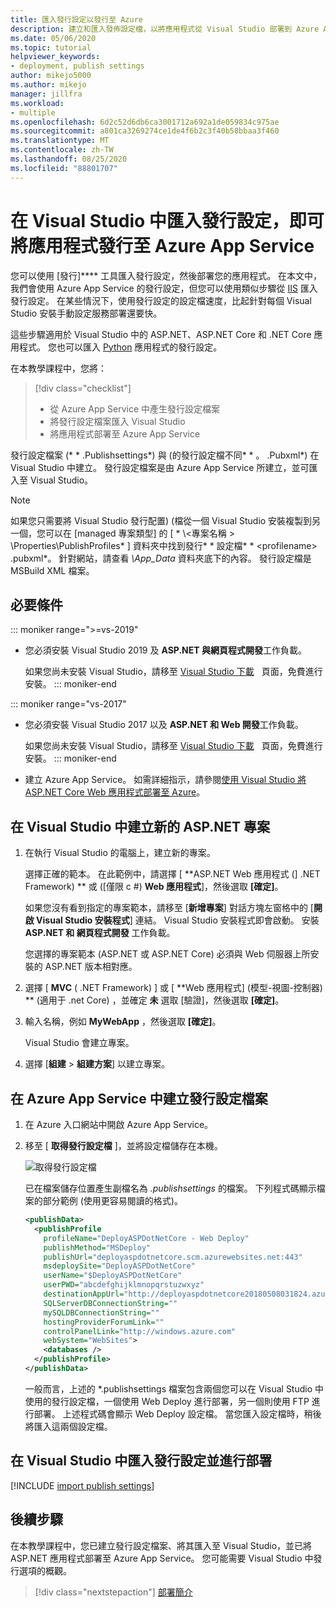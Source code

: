 ```yaml
---
title: 匯入發行設定以發行至 Azure
description: 建立和匯入發佈設定檔，以將應用程式從 Visual Studio 部署到 Azure App Service
ms.date: 05/06/2020
ms.topic: tutorial
helpviewer_keywords:
- deployment, publish settings
author: mikejo5000
ms.author: mikejo
manager: jillfra
ms.workload:
- multiple
ms.openlocfilehash: 6d2c52d6db6ca3001712a692a1de059834c975ae
ms.sourcegitcommit: a801ca3269274ce1de4f6b2c3f40b58bbaa3f460
ms.translationtype: MT
ms.contentlocale: zh-TW
ms.lasthandoff: 08/25/2020
ms.locfileid: "88801707"
---
```

# <a name="publish-an-application-to-azure-app-service-by-importing-publish-settings-in-visual-studio"></a>在 Visual Studio 中匯入發行設定，即可將應用程式發行至 Azure App Service

您可以使用 [發行]**** 工具匯入發行設定，然後部署您的應用程式。 在本文中，我們會使用 Azure App Service 的發行設定，但您可以使用類似步驟從 [IIS](../deployment/tutorial-import-publish-settings-iis.md) 匯入發行設定。 在某些情況下，使用發行設定的設定檔速度，比起針對每個 Visual Studio 安裝手動設定服務部署還要快。

這些步驟適用於 Visual Studio 中的 ASP.NET、ASP.NET Core 和 .NET Core 應用程式。 您也可以匯入 [Python](../python/publishing-python-web-applications-to-azure-from-visual-studio.md) 應用程式的發行設定。

在本教學課程中，您將：

> [!div class="checklist"]
> * 從 Azure App Service 中產生發行設定檔案
> * 將發行設定檔案匯入 Visual Studio
> * 將應用程式部署至 Azure App Service

發行設定檔案 (* \* .Publishsettings*) 與 (的發行設定檔不同* \* 。 .Pubxml*) 在 Visual Studio 中建立。 發行設定檔案是由 Azure App Service 所建立，並可匯入至 Visual Studio。

> [!NOTE]
> 如果您只需要將 Visual Studio 發行配置)  (檔從一個 Visual Studio 安裝複製到另一個，您可以在 [managed 專案類型] 的 [ * \\<專案名稱 \> \Properties\PublishProfiles* ] 資料夾中找到發行* \* 設定檔* * \<profilename\> .pubxml*。 針對網站，請查看 *\App_Data* 資料夾底下的內容。 發行設定檔是 MSBuild XML 檔案。

## <a name="prerequisites"></a>必要條件

::: moniker range=">=vs-2019"

* 您必須安裝 Visual Studio 2019 及 **ASP.NET 與網頁程式開發**工作負載。

    如果您尚未安裝 Visual Studio，請移至 [Visual Studio 下載](https://visualstudio.microsoft.com/downloads/)   頁面，免費進行安裝。
::: moniker-end

::: moniker range="vs-2017"

* 您必須安裝 Visual Studio 2017 以及 **ASP.NET 和 Web 開發**工作負載。

    如果您尚未安裝 Visual Studio，請移至 [Visual Studio 下載](https://visualstudio.microsoft.com/downloads/)   頁面，免費進行安裝。
::: moniker-end

* 建立 Azure App Service。 如需詳細指示，請參閱[使用 Visual Studio 將 ASP.NET Core Web 應用程式部署至 Azure](/aspnet/core/tutorials/publish-to-azure-webapp-using-vs)。

## <a name="create-a-new-aspnet-project-in-visual-studio"></a>在 Visual Studio 中建立新的 ASP.NET 專案

1. 在執行 Visual Studio 的電腦上，建立新的專案。

    選擇正確的範本。 在此範例中，請選擇 [ **ASP.NET Web 應用程式 (] .NET Framework) ** 或 ([僅限 c #) **Web 應用程式**]，然後選取 **[確定]**。

    如果您沒有看到指定的專案範本，請移至 [**新增專案**] 對話方塊左窗格中的 [**開啟 Visual Studio 安裝程式**] 連結。 Visual Studio 安裝程式即會啟動。 安裝 **ASP.NET 和 網頁程式開發** 工作負載。

    您選擇的專案範本 (ASP.NET 或 ASP.NET Core) 必須與 Web 伺服器上所安裝的 ASP.NET 版本相對應。

1. 選擇 [ **MVC** ( .NET Framework) ] 或 [ **Web 應用程式] (模型-視圖-控制器) ** (適用于 .net Core) ，並確定 **未** 選取 [驗證]，然後選取 **[確定]**。

1. 輸入名稱，例如 **MyWebApp** ，然後選取 **[確定]**。

    Visual Studio 會建立專案。

1. 選擇 [**組建**  >  **組建方案**] 以建立專案。

## <a name="create-the-publish-settings-file-in-azure-app-service"></a>在 Azure App Service 中建立發行設定檔案

1. 在 Azure 入口網站中開啟 Azure App Service。

1. 移至 [ **取得發行設定檔** ]，並將設定檔儲存在本機。

    ![取得發行設定檔](../deployment/media/tutorial-azure-app-service-get-publish-profile.png)

    已在檔案儲存位置產生副檔名為 *.publishsettings* 的檔案。 下列程式碼顯示檔案的部分範例 (使用更容易閱讀的格式)。

    ```xml
    <publishData>
      <publishProfile
        profileName="DeployASPDotNetCore - Web Deploy"
        publishMethod="MSDeploy"
        publishUrl="deployaspdotnetcore.scm.azurewebsites.net:443"
        msdeploySite="DeployASPDotNetCore"
        userName="$DeployASPDotNetCore"
        userPWD="abcdefghijklmnopqrstuzwxyz"
        destinationAppUrl="http://deployaspdotnetcore20180508031824.azurewebsites.net"
        SQLServerDBConnectionString=""
        mySQLDBConnectionString=""
        hostingProviderForumLink=""
        controlPanelLink="http://windows.azure.com"
        webSystem="WebSites">
        <databases />
      </publishProfile>
    </publishData>
    ```

    一般而言，上述的 *.publishsettings 檔案包含兩個您可以在 Visual Studio 中使用的發行設定檔，一個使用 Web Deploy 進行部署，另一個則使用 FTP 進行部署。 上述程式碼會顯示 Web Deploy 設定檔。 當您匯入設定檔時，稍後將匯入這兩個設定檔。

## <a name="import-the-publish-settings-in-visual-studio-and-deploy"></a>在 Visual Studio 中匯入發行設定並進行部署

[!INCLUDE [import publish settings](../deployment/includes/import-publish-settings-vs.md)]

## <a name="next-steps"></a>後續步驟

在本教學課程中，您已建立發行設定檔案、將其匯入至 Visual Studio，並已將 ASP.NET 應用程式部署至 Azure App Service。 您可能需要 Visual Studio 中發行選項的概觀。

> [!div class="nextstepaction"]
> [部署簡介](../deployment/deploying-applications-services-and-components.md)
